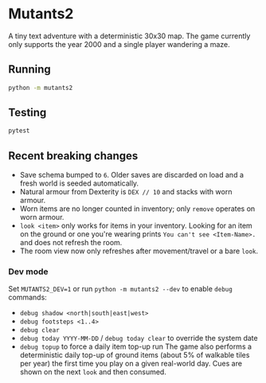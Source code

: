 # Mutants2

A tiny text adventure with a deterministic 30x30 map. The game currently only
supports the year 2000 and a single player wandering a maze.

## Running

```bash
python -m mutants2
```

## Testing

```bash
pytest
```

## Recent breaking changes

- Save schema bumped to `6`. Older saves are discarded on load and a fresh
  world is seeded automatically.
- Natural armour from Dexterity is `DEX // 10` and stacks with worn armour.
- Worn items are no longer counted in inventory; only `remove` operates on worn
  armour.
- `look <item>` only works for items in your inventory. Looking for an item on
  the ground or one you're wearing prints `You can't see <Item-Name>.` and does
  not refresh the room.
- The room view now only refreshes after movement/travel or a bare `look`.

### Dev mode
Set `MUTANTS2_DEV=1` or run `python -m mutants2 --dev` to enable `debug` commands:

- `debug shadow <north|south|east|west>`
- `debug footsteps <1..4>`
- `debug clear`
- `debug today YYYY-MM-DD` / `debug today clear` to override the system date
- `debug topup` to force a daily item top-up run
The game also performs a deterministic daily top-up of ground items (about 5% of walkable tiles per year) the first time you play on a given real-world day.
Cues are shown on the next `look` and then consumed.
